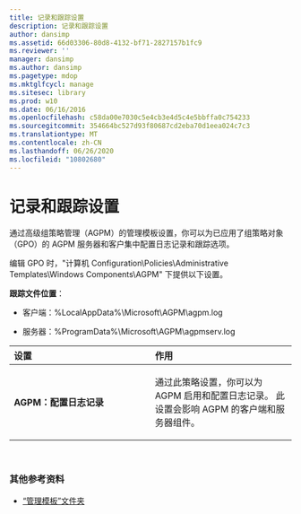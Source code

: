 ```yaml
---
title: 记录和跟踪设置
description: 记录和跟踪设置
author: dansimp
ms.assetid: 66d03306-80d8-4132-bf71-2827157b1fc9
ms.reviewer: ''
manager: dansimp
ms.author: dansimp
ms.pagetype: mdop
ms.mktglfcycl: manage
ms.sitesec: library
ms.prod: w10
ms.date: 06/16/2016
ms.openlocfilehash: c58da00e7030c5e4cb3e4d5c4e5bbffa0c754233
ms.sourcegitcommit: 354664bc527d93f80687cd2eba70d1eea024c7c3
ms.translationtype: MT
ms.contentlocale: zh-CN
ms.lasthandoff: 06/26/2020
ms.locfileid: "10802680"
---
```

# 记录和跟踪设置


通过高级组策略管理（AGPM）的管理模板设置，你可以为已应用了组策略对象（GPO）的 AGPM 服务器和客户集中配置日志记录和跟踪选项。

编辑 GPO 时，"计算机 Configuration\\Policies\\Administrative Templates\\Windows Components\\AGPM" 下提供以下设置。

**跟踪文件位置**：

-   客户端：%LocalAppData%\\Microsoft\\AGPM\\agpm.log

-   服务器：%ProgramData%\\Microsoft\\AGPM\\agpmserv.log

<table>
<colgroup>
<col width="50%" />
<col width="50%" />
</colgroup>
<thead>
<tr class="header">
<th align="left">设置</th>
<th align="left">作用</th>
</tr>
</thead>
<tbody>
<tr class="odd">
<td align="left"><p><strong>AGPM：配置日志记录</strong></p></td>
<td align="left"><p>通过此策略设置，你可以为 AGPM 启用和配置日志记录。 此设置会影响 AGPM 的客户端和服务器组件。</p></td>
</tr>
</tbody>
</table>

 

### 其他参考资料

-   [“管理模板”文件夹](administrative-templates-folder-agpm40.md)

 

 





